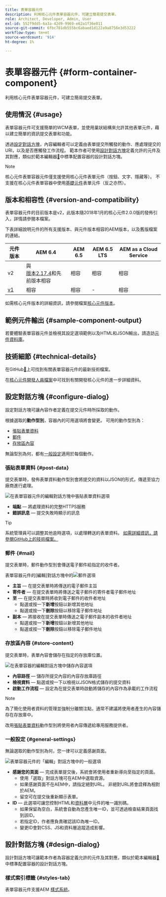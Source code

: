 ```yaml
---
title: 表單容器元件
description: 利用核心元件表單容器元件，可建立簡易提交表單。
role: Architect, Developer, Admin, User
exl-id: 552f9dd5-6a3a-42d9-9969-e62a1f36e811
source-git-commit: 6fbc781db555bc6abaed1d122a9a8756e3d53222
workflow-type: tm+mt
source-wordcount: '914'
ht-degree: 1%

---
```


# 表單容器元件 {#form-container-component}

利用核心元件表單容器元件，可建立簡易提交表單。

## 使用情況 {#usage}

表單容器元件可支援簡單的WCM表單，並使用巢狀結構來允許其他表單元件，藉以建立簡單的資訊提交表單和功能。

透過[設定對話方塊](#configure-dialog)，內容編輯者可以定義由表單提交所觸發的動作、應處理提交的URl，以及是否應觸發工作流程。 範本作者可使用[設計對話方塊](#design-dialog)定義允許的元件及其對應，類似於範本編輯器[&#128279;](https://experienceleague.adobe.com/docs/experience-manager-cloud-service/sites/authoring/features/templates.html)中標準配置容器的設計對話方塊。

>[!NOTE]
>
>核心元件表單容器元件僅支援使用核心元件表單元件（按鈕、文字、隱藏等）。 不支援在核心元件表單容器中使用[基礎元件](https://experienceleague.adobe.com/docs/experience-manager-65/authoring/siteandpage/default-components-foundation.html)表單元件（反之亦然）。

## 版本和相容性 {#version-and-compatibility}

表單容器元件的目前版本是v2，此版本隨2018年1月的核心元件2.0.0版的發佈引入，詳情請參閱本檔案。

下表詳細說明元件的所有支援版本、與元件版本相容的AEM版本，以及舊版檔案的連結。

| 元件版本 | AEM 6.4 | AEM 6.5 | AEM 6.5 LTS | AEM as a Cloud Service  |
|--- |--- |--- |---|---|
| v2 | 與<br>[版本2.17.4](/help/versions.md)和先前版本相容 | 相容 | 相容 | 相容 |
| [v1](/help/components/v1/form-container-v1.md) | 相容 | 相容 | - | 相容 |

如需核心元件版本的詳細資訊，請參閱檔案[核心元件版本](/help/versions.md)。

## 範例元件輸出 {#sample-component-output}

若要體驗表單容器元件並檢視其設定選項範例以及HTML和JSON輸出，請造訪[元件資料庫](https://adobe.com/go/aem_cmp_library_form_container)。

## 技術細節 {#technical-details}

在GitHub[&#128279;](https://adobe.com/go/aem_cmp_tech_form_container_v2)上可找到有關表單容器元件的最新技術檔案。

在[核心元件開發人員檔案](/help/developing/overview.md)中可找到有關開發核心元件的進一步詳細資料。

## 設定對話方塊 {#configure-dialog}

設定對話方塊可讓內容作者定義在提交元件時所採取的動作。

根據選取的&#x200B;**動作型別**，容器內的可用選項將會變更。 可用的動作型別為：

* [張貼表單資料](#post-data)
* [郵件](#mail)
* [存放區內容](#store-content)

無論型別為何，都有[一般設定](#general-settings)適用於每個動作。

### 張貼表單資料 {#post-data}

提交表單時，發佈表單資料動作型別會將提交的資料以JSON的形式，傳遞至協力廠商進行處理。

![在表單容器元件的編輯對話方塊中張貼表單資料選項](/help/assets/form-container-edit-post.png)

* **端點** — 將處理資料的完整HTTPS服務
* **錯誤訊息** — 提交失敗時顯示的訊息

>[!TIP]
>系統管理員可以調整其他逾時選項，以處理轉送的表單資料。 [如需詳細資訊，請參閱GitHub上的技術檔案。](https://github.com/adobe/aem-core-wcm-components/tree/master/content/src/content/jcr_root/apps/core/wcm/components/form/actions/rpc)

### 郵件 {#mail}

提交表單時，郵件動作型別會傳送電子郵件給指定的收件者。

表單容器元件的[編輯]對話方塊中的![郵件選項](/help/assets/form-container-edit-mail.png)

* **主旨** — 在提交表單時將傳送的電子郵件主旨
* **寄件者** — 在提交表單時將傳送之電子郵件的寄件者電子郵件地址
* **至** — 在提交表單時將收到電子郵件的收件者地址
   * 點選或按一下&#x200B;**新增**&#x200B;按鈕以新增其他地址
   * 點選或按一下&#x200B;**刪除**&#x200B;按鈕以移除電子郵件地址
* **副本** — 將接收在提交表單時傳送之電子郵件副本的收件者地址
   * 點選或按一下&#x200B;**新增**&#x200B;按鈕以新增其他地址
   * 點選或按一下&#x200B;**刪除**&#x200B;按鈕以移除電子郵件地址

### 存放區內容 {#store-content}

提交表單時，表單內容會儲存在指定的存放庫位置。

![在表單容器的編輯對話方塊中儲存內容選項](/help/assets/form-container-edit-store.png)

* **內容路徑** — 儲存所提交內容的內容存放庫路徑
* **檢視資料** — 點選或按一下以檢視以JSON格式儲存的提交資料
* **啟動工作流程** — 設定為在提交表單時啟動將儲存的內容作為承載的工作流程

>[!NOTE]
>
>為了簡化使用者資料的管理並強制分離關注點，通常不建議將使用者產生的內容儲存在存放庫中。
>
>改用[張貼表單資料](#post-data)動作型別將使用者內容傳遞給專用服務提供者。

### 一般設定 {#general-settings}

無論選取的動作型別為何，您一律可以定義感謝頁面。

![表單容器元件的「編輯」對話方塊中的一般選項](/help/assets/form-container-edit-general.png)

* **感謝您的頁面** — 完成表單提交後，系統會將使用者重新導向至指定的頁面。
   * 使用「選取」對話方塊可在AEM中選取資源。
   * 如果感謝頁面不在AEM中，請指定絕對URL。 非絕對URL將會詮釋為相對於AEM。
   * 留空可在提交後重新顯示表單。
* **ID** — 此選項可讓您控制HTML和[資料層](/help/developing/data-layer/overview.md)中元件的唯一識別碼。
   * 如果保留為空白，系統會自動為您產生唯一ID，並可透過檢查結果頁面找到該ID。
   * 若指定ID，作者應負責確認該ID為唯一ID。
   * 變更ID會對CSS、JS和資料層追蹤造成影響。

## 設計對話方塊 {#design-dialog}

設計對話方塊可讓範本作者為容器定義允許的元件及其對應，類似於範本編輯器[&#128279;](https://experienceleague.adobe.com/docs/experience-manager-cloud-service/sites/authoring/features/templates.html)中標準配置容器的設計對話方塊。

### 樣式索引標籤 {#styles-tab}

表單容器元件支援AEM [樣式系統](/help/get-started/authoring.md#component-styling)。
